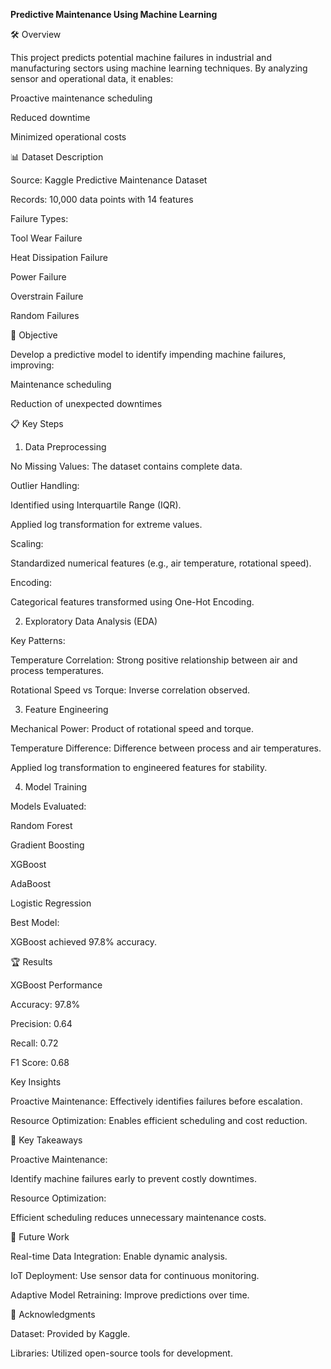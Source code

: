 **Predictive Maintenance Using Machine Learning**

🛠️ Overview

This project predicts potential machine failures in industrial and manufacturing sectors using machine learning techniques. By analyzing sensor and operational data, it enables:

Proactive maintenance scheduling

Reduced downtime

Minimized operational costs

📊 Dataset Description

Source: Kaggle Predictive Maintenance Dataset

Records: 10,000 data points with 14 features

Failure Types:

Tool Wear Failure

Heat Dissipation Failure

Power Failure

Overstrain Failure

Random Failures

🎯 Objective

Develop a predictive model to identify impending machine failures, improving:

Maintenance scheduling

Reduction of unexpected downtimes

📋 Key Steps

1. Data Preprocessing

No Missing Values: The dataset contains complete data.

Outlier Handling:

Identified using Interquartile Range (IQR).

Applied log transformation for extreme values.

Scaling:

Standardized numerical features (e.g., air temperature, rotational speed).

Encoding:

Categorical features transformed using One-Hot Encoding.

2. Exploratory Data Analysis (EDA)

Key Patterns:

Temperature Correlation: Strong positive relationship between air and process temperatures.

Rotational Speed vs Torque: Inverse correlation observed.

3. Feature Engineering

Mechanical Power: Product of rotational speed and torque.

Temperature Difference: Difference between process and air temperatures.

Applied log transformation to engineered features for stability.

4. Model Training

Models Evaluated:

Random Forest

Gradient Boosting

XGBoost

AdaBoost

Logistic Regression

Best Model:

XGBoost achieved 97.8% accuracy.

🏆 Results

XGBoost Performance

Accuracy: 97.8%

Precision: 0.64

Recall: 0.72

F1 Score: 0.68

Key Insights

Proactive Maintenance: Effectively identifies failures before escalation.

Resource Optimization: Enables efficient scheduling and cost reduction.

🚀 Key Takeaways

Proactive Maintenance:

Identify machine failures early to prevent costly downtimes.

Resource Optimization:

Efficient scheduling reduces unnecessary maintenance costs.

🔮 Future Work

Real-time Data Integration: Enable dynamic analysis.

IoT Deployment: Use sensor data for continuous monitoring.

Adaptive Model Retraining: Improve predictions over time.

🙌 Acknowledgments

Dataset: Provided by Kaggle.

Libraries: Utilized open-source tools for development.

